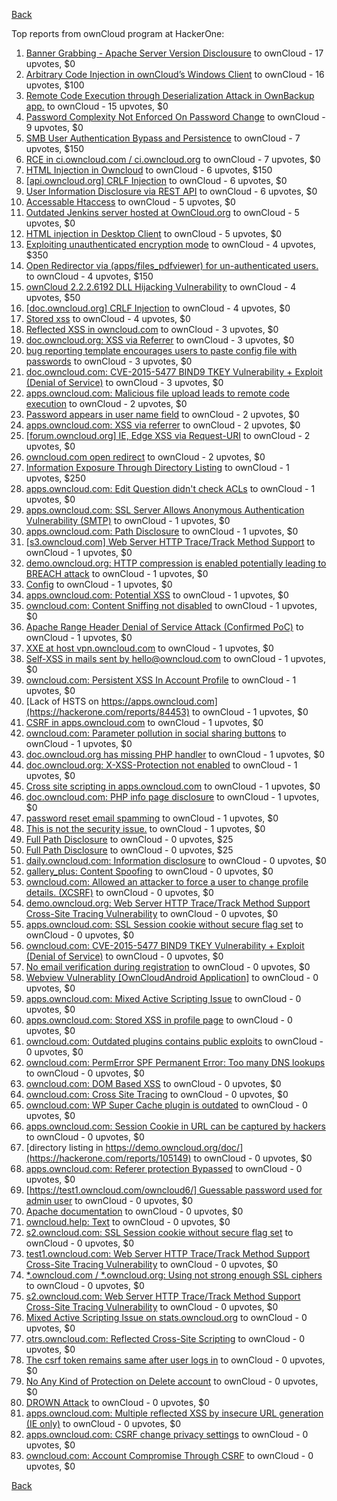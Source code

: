 [Back](../README.md)

Top reports from ownCloud program at HackerOne:

1. [Banner Grabbing - Apache Server Version Disclousure](https://hackerone.com/reports/269467) to ownCloud - 17 upvotes, $0
2. [Arbitrary Code Injection in ownCloud’s Windows Client](https://hackerone.com/reports/155657) to ownCloud - 16 upvotes, $100
3. [Remote Code Execution through Deserialization Attack in OwnBackup app.](https://hackerone.com/reports/562335) to ownCloud - 15 upvotes, $0
4. [Password Complexity Not Enforced On Password Change](https://hackerone.com/reports/276123) to ownCloud - 9 upvotes, $0
5. [SMB User Authentication Bypass and Persistence](https://hackerone.com/reports/148151) to ownCloud - 7 upvotes, $150
6. [RCE in ci.owncloud.com / ci.owncloud.org](https://hackerone.com/reports/98559) to ownCloud - 7 upvotes, $0
7. [HTML Injection in Owncloud](https://hackerone.com/reports/215410) to ownCloud - 6 upvotes, $150
8. [[api.owncloud.org] CRLF Injection](https://hackerone.com/reports/154306) to ownCloud - 6 upvotes, $0
9. [User Information Disclosure via REST API](https://hackerone.com/reports/197786) to ownCloud - 6 upvotes, $0
10. [Accessable Htaccess](https://hackerone.com/reports/171272) to ownCloud - 5 upvotes, $0
11. [Outdated Jenkins server hosted at OwnCloud.org](https://hackerone.com/reports/208566) to ownCloud - 5 upvotes, $0
12. [HTML injection in Desktop Client](https://hackerone.com/reports/206877) to ownCloud - 5 upvotes, $0
13. [Exploiting unauthenticated encryption mode](https://hackerone.com/reports/108082) to ownCloud - 4 upvotes, $350
14. [Open Redirector via (apps/files_pdfviewer) for un-authenticated users.](https://hackerone.com/reports/131082) to ownCloud - 4 upvotes, $150
15. [ownCloud 2.2.2.6192 DLL Hijacking Vulnerability](https://hackerone.com/reports/151475) to ownCloud - 4 upvotes, $50
16. [[doc.owncloud.org] CRLF Injection](https://hackerone.com/reports/154275) to ownCloud - 4 upvotes, $0
17. [Stored xss](https://hackerone.com/reports/187380) to ownCloud - 4 upvotes, $0
18. [Reflected XSS in owncloud.com](https://hackerone.com/reports/127259) to ownCloud - 3 upvotes, $0
19. [doc.owncloud.org: XSS via Referrer](https://hackerone.com/reports/130951) to ownCloud - 3 upvotes, $0
20. [bug reporting template encourages users to paste config file with passwords](https://hackerone.com/reports/196969) to ownCloud - 3 upvotes, $0
21. [doc.owncloud.com: CVE-2015-5477 BIND9 TKEY Vulnerability + Exploit (Denial of Service)](https://hackerone.com/reports/217381) to ownCloud - 3 upvotes, $0
22. [apps.owncloud.com: Malicious file upload leads to remote code execution](https://hackerone.com/reports/84374) to ownCloud - 2 upvotes, $0
23. [Password appears in user name field](https://hackerone.com/reports/85559) to ownCloud - 2 upvotes, $0
24. [apps.owncloud.com: XSS via referrer](https://hackerone.com/reports/83374) to ownCloud - 2 upvotes, $0
25. [[forum.owncloud.org] IE, Edge XSS via Request-URI](https://hackerone.com/reports/154319) to ownCloud - 2 upvotes, $0
26. [owncloud.com open redirect](https://hackerone.com/reports/258632) to ownCloud - 2 upvotes, $0
27. [Information Exposure Through Directory Listing](https://hackerone.com/reports/110655) to ownCloud - 1 upvotes, $250
28. [apps.owncloud.com: Edit Question didn't check ACLs](https://hackerone.com/reports/85532) to ownCloud - 1 upvotes, $0
29. [apps.owncloud.com: SSL Server Allows Anonymous Authentication Vulnerability (SMTP)](https://hackerone.com/reports/83803) to ownCloud - 1 upvotes, $0
30. [apps.owncloud.com: Path Disclosure](https://hackerone.com/reports/83801) to ownCloud - 1 upvotes, $0
31. [[s3.owncloud.com] Web Server HTTP Trace/Track Method Support](https://hackerone.com/reports/90601) to ownCloud - 1 upvotes, $0
32. [demo.owncloud.org: HTTP compression is enabled potentially leading to BREACH attack](https://hackerone.com/reports/84105) to ownCloud - 1 upvotes, $0
33. [Config](https://hackerone.com/reports/84797) to ownCloud - 1 upvotes, $0
34. [apps.owncloud.com: Potential XSS](https://hackerone.com/reports/85577) to ownCloud - 1 upvotes, $0
35. [owncloud.com: Content Sniffing not disabled](https://hackerone.com/reports/83251) to ownCloud - 1 upvotes, $0
36. [Apache Range Header Denial of Service Attack (Confirmed PoC)](https://hackerone.com/reports/88904) to ownCloud - 1 upvotes, $0
37. [XXE at host vpn.owncloud.com](https://hackerone.com/reports/105980) to ownCloud - 1 upvotes, $0
38. [Self-XSS in mails sent by hello@owncloud.com](https://hackerone.com/reports/92111) to ownCloud - 1 upvotes, $0
39. [owncloud.com: Persistent XSS In Account Profile](https://hackerone.com/reports/116254) to ownCloud - 1 upvotes, $0
40. [Lack of HSTS on https://apps.owncloud.com](https://hackerone.com/reports/84453) to ownCloud - 1 upvotes, $0
41. [CSRF in apps.owncloud.com](https://hackerone.com/reports/84395) to ownCloud - 1 upvotes, $0
42. [owncloud.com: Parameter pollution in social sharing buttons](https://hackerone.com/reports/106024) to ownCloud - 1 upvotes, $0
43. [doc.owncloud.org has missing PHP handler](https://hackerone.com/reports/121382) to ownCloud - 1 upvotes, $0
44. [doc.owncloud.org: X-XSS-Protection not enabled](https://hackerone.com/reports/128493) to ownCloud - 1 upvotes, $0
45. [Cross site scripting in apps.owncloud.com](https://hackerone.com/reports/129551) to ownCloud - 1 upvotes, $0
46. [doc.owncloud.com: PHP info page disclosure](https://hackerone.com/reports/134216) to ownCloud - 1 upvotes, $0
47. [password reset email spamming](https://hackerone.com/reports/224095) to ownCloud - 1 upvotes, $0
48. [This is not the security issue.](https://hackerone.com/reports/257106) to ownCloud - 1 upvotes, $0
49. [Full Path Disclosure](https://hackerone.com/reports/87505) to ownCloud - 0 upvotes, $25
50. [Full Path Disclosure](https://hackerone.com/reports/85201) to ownCloud - 0 upvotes, $25
51. [daily.owncloud.com: Information disclosure](https://hackerone.com/reports/84085) to ownCloud - 0 upvotes, $0
52. [gallery_plus: Content Spoofing](https://hackerone.com/reports/87752) to ownCloud - 0 upvotes, $0
53. [owncloud.com: Allowed an attacker to force a user to change profile details. (XCSRF)](https://hackerone.com/reports/83239) to ownCloud - 0 upvotes, $0
54. [demo.owncloud.org: Web Server HTTP Trace/Track Method Support Cross-Site Tracing Vulnerability](https://hackerone.com/reports/83837) to ownCloud - 0 upvotes, $0
55. [apps.owncloud.com: SSL Session cookie without secure flag set](https://hackerone.com/reports/83710) to ownCloud - 0 upvotes, $0
56. [owncloud.com: CVE-2015-5477 BIND9 TKEY Vulnerability + Exploit (Denial of Service)](https://hackerone.com/reports/89097) to ownCloud - 0 upvotes, $0
57. [No email verification during registration](https://hackerone.com/reports/90643) to ownCloud - 0 upvotes, $0
58. [Webview Vulnerablity [OwnCloudAndroid Application]](https://hackerone.com/reports/87835) to ownCloud - 0 upvotes, $0
59. [apps.owncloud.com: Mixed Active Scripting Issue](https://hackerone.com/reports/85541) to ownCloud - 0 upvotes, $0
60. [apps.owncloud.com: Stored XSS in profile page](https://hackerone.com/reports/84371) to ownCloud - 0 upvotes, $0
61. [owncloud.com: Outdated plugins contains public exploits](https://hackerone.com/reports/84581) to ownCloud - 0 upvotes, $0
62. [owncloud.com: PermError SPF Permanent Error: Too many DNS lookups](https://hackerone.com/reports/83578) to ownCloud - 0 upvotes, $0
63. [owncloud.com: DOM Based XSS](https://hackerone.com/reports/83178) to ownCloud - 0 upvotes, $0
64. [owncloud.com: Cross Site Tracing](https://hackerone.com/reports/83373) to ownCloud - 0 upvotes, $0
65. [owncloud.com: WP Super Cache plugin is outdated](https://hackerone.com/reports/90980) to ownCloud - 0 upvotes, $0
66. [apps.owncloud.com: Session Cookie in URL can be captured by hackers](https://hackerone.com/reports/83667) to ownCloud - 0 upvotes, $0
67. [directory listing in https://demo.owncloud.org/doc/](https://hackerone.com/reports/105149) to ownCloud - 0 upvotes, $0
68. [apps.owncloud.com: Referer protection Bypassed](https://hackerone.com/reports/92644) to ownCloud - 0 upvotes, $0
69. [[https://test1.owncloud.com/owncloud6/] Guessable password used for admin user](https://hackerone.com/reports/107849) to ownCloud - 0 upvotes, $0
70. [Apache documentation](https://hackerone.com/reports/90321) to ownCloud - 0 upvotes, $0
71. [owncloud.help: Text](https://hackerone.com/reports/112304) to ownCloud - 0 upvotes, $0
72. [s2.owncloud.com: SSL Session cookie without secure flag set](https://hackerone.com/reports/83856) to ownCloud - 0 upvotes, $0
73. [test1.owncloud.com: Web Server HTTP Trace/Track Method Support Cross-Site Tracing Vulnerability](https://hackerone.com/reports/83971) to ownCloud - 0 upvotes, $0
74. [*.owncloud.com / *.owncloud.org: Using not strong enough SSL ciphers](https://hackerone.com/reports/84078) to ownCloud - 0 upvotes, $0
75. [s2.owncloud.com: Web Server HTTP Trace/Track Method Support Cross-Site Tracing Vulnerability](https://hackerone.com/reports/83855) to ownCloud - 0 upvotes, $0
76. [Mixed Active Scripting Issue on stats.owncloud.org](https://hackerone.com/reports/108692) to ownCloud - 0 upvotes, $0
77. [otrs.owncloud.com: Reflected Cross-Site Scripting](https://hackerone.com/reports/108288) to ownCloud - 0 upvotes, $0
78. [The csrf token remains same after user logs in](https://hackerone.com/reports/111262) to ownCloud - 0 upvotes, $0
79. [No Any Kind of Protection on Delete account](https://hackerone.com/reports/113211) to ownCloud - 0 upvotes, $0
80. [DROWN Attack](https://hackerone.com/reports/119808) to ownCloud - 0 upvotes, $0
81. [apps.owncloud.com: Multiple reflected XSS by insecure URL generation (IE only)](https://hackerone.com/reports/83381) to ownCloud - 0 upvotes, $0
82. [apps.owncloud.com: CSRF change privacy settings](https://hackerone.com/reports/85565) to ownCloud - 0 upvotes, $0
83. [owncloud.com: Account Compromise Through CSRF](https://hackerone.com/reports/84372) to ownCloud - 0 upvotes, $0


[Back](../README.md)